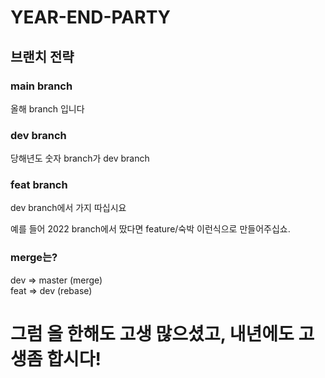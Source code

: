 # YEAR-END-PARTY

## 브랜치 전략

### main branch
올해 branch 입니다

### dev branch
당해년도 숫자 branch가 dev branch

### feat branch
dev branch에서 가지 따십시요

예를 들어 2022 branch에서 땄다면 feature/숙박 이런식으로 만들어주십쇼.

### merge는?

dev => master (merge)  
feat => dev (rebase)


# 그럼 올 한해도 고생 많으셨고, 내년에도 고생좀 합시다!
